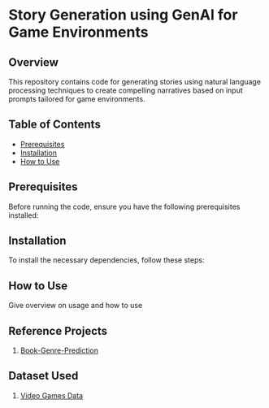 # Story Generation using GenAI for Game Environments

## Overview

This repository contains code for generating stories using natural language processing techniques to create compelling narratives based on input prompts tailored for game environments.

## Table of Contents

- [Prerequisites](#prerequisites)
- [Installation](#installation)
- [How to Use](#how-to-use)

## Prerequisites

Before running the code, ensure you have the following prerequisites installed:

## Installation

To install the necessary dependencies, follow these steps:

## How to Use
Give overview on usage and how to use

## Reference Projects
1. [Book-Genre-Prediction](https://github.com/chikne97/Book-Genre-Prediction/tree/master)

## Dataset Used
1. [Video Games Data](https://www.kaggle.com/datasets/maso0dahmed/video-games-data)
